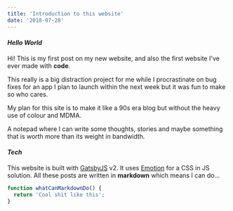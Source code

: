 ```yaml
---
title: 'Introduction to this website'
date: '2018-07-28'
---
```


#### _Hello World_

Hi! This is my first post on my new website, and also the first website I've ever made with **code**.

This really is a big distraction project for me while I procrastinate on bug fixes for an app I plan to launch within the next week but it was fun to make so who cares.

My plan for this site is to make it like a 90s era blog but without the heavy use of colour and MDMA.

A notepad where I can write some thoughts, stories and maybe something that is worth more than its weight in bandwidth.

#### _Tech_

This website is built with [GatsbyJS](https://gatsbyjs.org) v2. It uses [Emotion](https://github.com/emotion-js/emotion) for a CSS in JS solution. All these posts are written in **markdown** which means I can do...

```javascript
function whatCanMarkdownDo() {
  return 'Cool shit like this';
}
```
